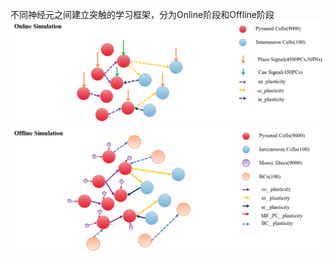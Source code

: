 不同神经元之间建立突触的学习框架，分为Online阶段和Offline阶段
![Online Simulation](./picture/Online%20Simulation.png)
![Offline Simulation](./picture/Offline%20Simulation.png)

